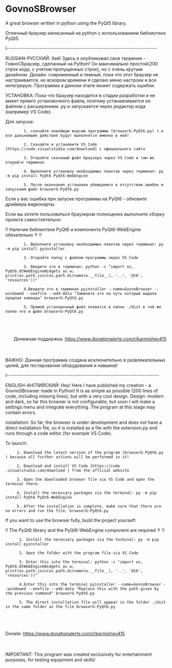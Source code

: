 # GovnoSBrowser
A great browser written in python using the PyQt5 library.

Отличный браузер написанный на python с использованием библиотеки PyQt5.

I-------------------------------------------------------------------------

RUSSIAN-РУССКИЙ: Хей! Здесь я опубликовал свое творение - ГовноСБраузер, сделанный на Python! Он максимально простой(200 строк кода, с учетом пропущенных строк), но с очень крутым дизайном. Дизайн: современный и темный, пока что этот браузер не настраивается, но вскором времени я сделаю меню настроек и все интегрирую. Программа а данном этапе может содержать ошибки.

УСТАНОВКА: Пока что браузер находится в стадии разработки и не имеет прямго установочного файла, поэтому устанавливается он файлом с расширением .py и запускается через редактор кода (например VS Code).

Для запуска: 

            1. скачайте новейшую версию программы (browserG-PyQt6.py) т.к все дальнейшие действия будут выполнятся именно в ней!
        
            2. Скачайте и установите VS Code [https://code.visualstudio.com/download] с официального сайтa
            
            3. Откройте скачаный файл браузера через VS Code и там же откройте терминал

            4. Выполните установку необходимых пакетов через терминал: py -m pip install PyQt6 PyQt6-WebEngine

            5. После окончания установки убеждаемся в отсутствии ошибок и запускаем файл browserG-PyQt6.py


Если у вас ошибка при запуске программы на PyQt6 - обновите драйвера видеокарты. 


Если вы хотите пользоваться браузером полноценно выполните сборку проекта самостоятельно:
     
‼️ Наличие библиотеки PyQt6 и компонента PyQt6-WebEngine обязательно ↑ ‼️

            1. Выполните установку необходимых пакетов через терминал: py -m pip install pyinstaller
            
            2. Откройте папку с файлом программы через VS Code
            
            3. Введите это в терминал: python -c "import os, PyQt6.QtWebEngineWidgets as w; print(os.path.join(os.path.dirname(w.__file__), '..', 'Qt6', 'resources'))"
            
            4.Введите это в терминал pyinstaller --name=GovnoBrowser --windowed --onefile --add-data "Замените это на путь который выдала прошлая команда" browserG-PyQt6.py
            
            5. Прямой установочный файл появится в папке ./dist в той же папке что и файл browserG-PyQt6.py
ㅤ            
ㅤ

ㅤㅤДенежная поддержка: https://www.donationalerts.com/r/karmishev415

ㅤ

ВАЖНО: Данная программа создана исключительно в развлекательных целяй, для тестирования оборудования и навыков! 

I--------------------------------------------------------------------------

ENGLISH-АНГЛИЙСКИЙ: Hey! Here I have published my creation - a GovnoSBrowser made in Python! It is as simple as possible (200 lines of code, including missing lines), but with a very cool design. Design: modern and dark, so far this browser is not configurable, but soon I will make a settings menu and integrate everything. The program at this stage may contain errors.

installation: So far, the browser is under development and does not have a direct installation file, so it is installed as a file with the extension.py and runs through a code editor (for example VS Code).

To launch: 

         1. Download the latest version of the program (browserG-PyQt6.py ) because all further actions will be performed in it!

         2. Download and install VS Code [https://code .visualstudio.com/download ] from the official website

         3. Open the downloaded browser file via VS Code and open the terminal there.

         4. Install the necessary packages via the terminal: py -m pip install PyQt6 PyQt6-WebEngine

         5. After the installation is complete, make sure that there are no errors and run the file. browserG-PyQt6.py

If you want to use the browser fully, build the project yourself:

‼️ The PyQt6 library and the PyQt6-WebEngine component are required ↑ ‼️

          1. Install the necessary packages via the terminal: py -m pip install pyinstaller

          2. Open the folder with the program file via VS Code

          3. Enter this into the terminal: python -c "import os, PyQt6.QtWebEngineWidgets as w; print(os.path.join(os.path.dirname(w.__file__), '..', 'Qt6', 'resources'))"

          4.Enter this into the terminal pyinstaller --name=GovnoBrowser --windowed --onefile --add-data "Replace this with the path given by the previous command" browserG-PyQt6.py

          5. The direct installation file will appear in the folder ./dist in the same folder as the file browserG-PyQt6.py
ㅤ            
ㅤ

Donate: https://www.donationalerts.com/r/karmishev415

ㅤ
          

IMPORTANT: This program was created exclusively for entertainment purposes, for testing equipment and skills!


